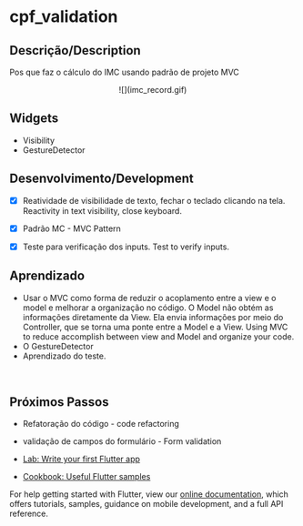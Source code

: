 # cpf_validation

## Descrição/Description
Pos que faz o cálculo do IMC usando padrão de projeto MVC

<p align="center">
![](imc_record.gif)
</p>

## Widgets
- Visibility
- GestureDetector

## Desenvolvimento/Development
- [x] Reatividade de visibilidade de texto, fechar o teclado clicando na tela. Reactivity in text visibility, close keyboard.
- [x] Padrão MC - MVC Pattern
- [x] Teste para verificação dos inputs. Test to verify inputs.


## Aprendizado
- Usar o MVC como forma de reduzir o acoplamento entre a view e o model e melhorar a organização no código.
O Model não obtém as informações diretamente da View. Ela envia informações por meio do Controller, que se torna uma ponte entre a Model e a View. Using MVC to reduce accomplish between view and Model and organize your code.
- O GestureDetector 
- Aprendizado do teste.
<br>

## Próximos Passos
- Refatoração do código - code refactoring
- validação de campos do formulário - Form validation

- [Lab: Write your first Flutter app](https://flutter.dev/docs/get-started/codelab)
- [Cookbook: Useful Flutter samples](https://flutter.dev/docs/cookbook)

For help getting started with Flutter, view our
[online documentation](https://flutter.dev/docs), which offers tutorials,
samples, guidance on mobile development, and a full API reference.
